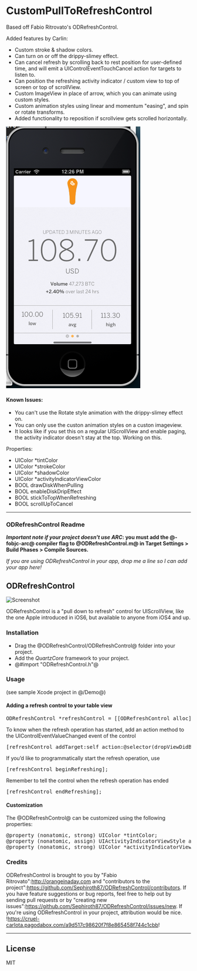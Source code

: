 # CustomPullToRefreshControl

Based off Fabio Ritrovato's ODRefreshControl.

Added features by Carlin:

 * Custom stroke & shadow colors.
 * Can turn on or off the drippy-slimey effect.
 * Can cancel refresh by scrolling back to rest position for user-defined time,
   and will emit a UIControlEventTouchCancel action for targets to listen to.
 * Can position the refreshing activity indicator / custom view to top of screen
   or top of scrollView.
 * Custom ImageView in place of arrow, which you can animate using custom styles.
 * Custom animation styles using linear and momentum "easing", and spin or rotate transforms.
 * Added functionality to reposition if scrollview gets scrolled horizontally.

![Enhancements](/screenshot.png "Enhancements")

#### Known Issues:

 * You can't use the Rotate style animation with the drippy-slimey effect on.
 * You can only use the custon animation styles on a custon imageview.
 * It looks like if you set this on a regular UIScrollView and enable paging, the activity indicator doesn't stay at the top. Working on this.

Properties:

 * UIColor \*tintColor
 * UIColor \*strokeColor
 * UIColor \*shadowColor
 * UIColor \*activityIndicatorViewColor
 * BOOL drawDiskWhenPulling
 * BOOL enableDiskDripEffect
 * BOOL stickToTopWhenRefreshing
 * BOOL scrollUpToCancel


-----------------------
### ODRefreshControl Readme

__*Important note if your project doesn't use ARC*: you must add the @-fobjc-arc@ compiler flag to @ODRefreshControl.m@ in Target Settings > Build Phases > Compile Sources.__

*If you are using ODRefreshControl in your app, drop me a line so I can add your app here!*

## ODRefreshControl

![Screenshot](http://www.orangeinaday.com/img/ODRefreshControl.jpg "ODRefresh")

ODRefreshControl is a "pull down to refresh" control for UIScrollView, like the one Apple introduced in iOS6, but available to anyone from iOS4 and up.

### Installation

* Drag the @ODRefreshControl/ODRefreshControl@ folder into your project.
* Add the *QuartzCore* framework to your project.
* @#import "ODRefreshControl.h"@

### Usage

(see sample Xcode project in @/Demo@)

#### Adding a refresh control to your table view

<pre>
ODRefreshControl *refreshControl = [[ODRefreshControl alloc] initInScrollView:self.scrollView];
</pre>

To know when the refresh operation has started, add an action method to the UIControlEventValueChanged event of the control

<pre>
[refreshControl addTarget:self action:@selector(dropViewDidBeginRefreshing:) forControlEvents:UIControlEventValueChanged];
</pre>

If you’d like to programmatically start the refresh operation, use

<pre>
[refreshControl beginRefreshing];
</pre>

Remember to tell the control when the refresh operation has ended

<pre>
[refreshControl endRefreshing];
</pre>

#### Customization

The @ODRefreshControl@ can be customized using the following properties:

<pre>
@property (nonatomic, strong) UIColor *tintColor;
@property (nonatomic, assign) UIActivityIndicatorViewStyle activityIndicatorViewStyle;
@property (nonatomic, strong) UIColor *activityIndicatorViewColor; // iOS5 or more
</pre>

### Credits

ODRefreshControl is brought to you by "Fabio Ritrovato":http://orangeinaday.com and "contributors to the project":https://github.com/Sephiroth87/ODRefreshControl/contributors. If you have feature suggestions or bug reports, feel free to help out by sending pull requests or by "creating new issues":https://github.com/Sephiroth87/ODRefreshControl/issues/new. If you're using ODRefreshControl in your project, attribution would be nice.
!https://cruel-carlota.pagodabox.com/a9d517c98620f7f8e865458f744c1cbb!


------------------------------------
## License
MIT
